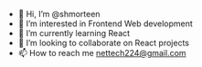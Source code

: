 - 👋 Hi, I’m @shmorteen
- 👀 I’m interested in Frontend Web development
- 🌱 I’m currently learning React
- 💞️ I’m looking to collaborate on React projects
- 📫 How to reach me nettech224@gmail.com

<!---
shmorteen/shmorteen is a ✨ special ✨ repository because its `README.md` (this file) appears on your GitHub profile.
You can click the Preview link to take a look at your changes.
--->

